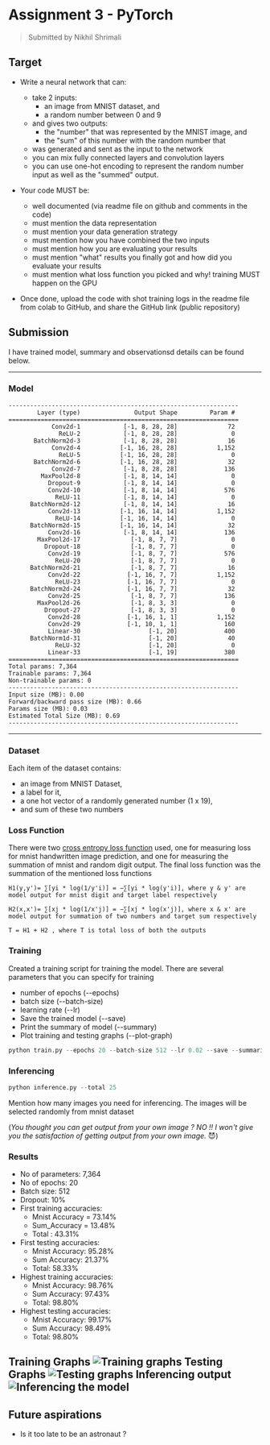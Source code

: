 #  Assignment 3 - PyTorch

> Submitted by Nikhil Shrimali

## Target
* Write a neural network that can:
    * take 2 inputs:
        * an image from MNIST dataset, and
        * a random number between 0 and 9
    * and gives two outputs:
        * the "number" that was represented by the MNIST image, and
        * the "sum" of this number with the random number that
    * was generated and sent as the input to the network  
    * you can mix fully connected layers and convolution layers
    * you can use one-hot encoding to represent the random number input as well as the "summed" output. 

* Your code MUST be:
    * well documented (via readme file on github and comments in the code)
    * must mention the data representation
    * must mention your data generation strategy
    * must mention how you have combined the two inputs
    * must mention how you are evaluating your results
    * must mention "what" results you finally got and how did you evaluate your results
    * must mention what loss function you picked and why!
    training MUST happen on the GPU

* Once done, upload the code with shot training logs in the readme file from colab to GitHub, and share the GitHub link (public repository)

## Submission
I have trained model, summary and observationsd details can be found below.

---

### Model

```
----------------------------------------------------------------
        Layer (type)               Output Shape         Param #
================================================================
            Conv2d-1            [-1, 8, 28, 28]              72
              ReLU-2            [-1, 8, 28, 28]               0
       BatchNorm2d-3            [-1, 8, 28, 28]              16
            Conv2d-4           [-1, 16, 28, 28]           1,152
              ReLU-5           [-1, 16, 28, 28]               0
       BatchNorm2d-6           [-1, 16, 28, 28]              32
            Conv2d-7            [-1, 8, 28, 28]             136
         MaxPool2d-8            [-1, 8, 14, 14]               0
           Dropout-9            [-1, 8, 14, 14]               0
           Conv2d-10            [-1, 8, 14, 14]             576
             ReLU-11            [-1, 8, 14, 14]               0
      BatchNorm2d-12            [-1, 8, 14, 14]              16
           Conv2d-13           [-1, 16, 14, 14]           1,152
             ReLU-14           [-1, 16, 14, 14]               0
      BatchNorm2d-15           [-1, 16, 14, 14]              32
           Conv2d-16            [-1, 8, 14, 14]             136
        MaxPool2d-17              [-1, 8, 7, 7]               0
          Dropout-18              [-1, 8, 7, 7]               0
           Conv2d-19              [-1, 8, 7, 7]             576
             ReLU-20              [-1, 8, 7, 7]               0
      BatchNorm2d-21              [-1, 8, 7, 7]              16
           Conv2d-22             [-1, 16, 7, 7]           1,152
             ReLU-23             [-1, 16, 7, 7]               0
      BatchNorm2d-24             [-1, 16, 7, 7]              32
           Conv2d-25              [-1, 8, 7, 7]             136
        MaxPool2d-26              [-1, 8, 3, 3]               0
          Dropout-27              [-1, 8, 3, 3]               0
           Conv2d-28             [-1, 16, 1, 1]           1,152
           Conv2d-29             [-1, 10, 1, 1]             160
           Linear-30                   [-1, 20]             400
      BatchNorm1d-31                   [-1, 20]              40
             ReLU-32                   [-1, 20]               0
           Linear-33                   [-1, 19]             380
================================================================
Total params: 7,364
Trainable params: 7,364
Non-trainable params: 0
----------------------------------------------------------------
Input size (MB): 0.00
Forward/backward pass size (MB): 0.66
Params size (MB): 0.03
Estimated Total Size (MB): 0.69
----------------------------------------------------------------
```
---
### Dataset
Each item of the dataset contains:
* an image from MNIST Dataset, 
* a label for it,
* a one hot vector of a randomly generated number (1 x 19), 
* and sum of these two numbers

### Loss Function
There were two [cross entropy loss function](https://towardsdatascience.com/cross-entropy-loss-function-f38c4ec8643e) used, one for measuring loss for mnist handwritten image prediction, and one for measuring the summation of mnist and random digit output. The final loss function was the summation of the mentioned loss functions 
```
H1(y,y')= ∑[yi * log(1/y'i)] = −∑[yi * log(y'i)], where y & y' are model output for mnist digit and target label respectively

H2(x,x')= ∑[xj * log(1/x'j)] = −∑[xj * log(x'j)], where x & x' are model output for summation of two numbers and target sum respectively

T = H1 + H2 , where T is total loss of both the outputs
```
### Training
Created a training script for training the model. There are several parameters that you can specify for training
* number of epochs (--epochs)
* batch size (--batch-size)
* learning rate (--lr)
* Save the trained model (--save)
* Print the summary of model (--summary)
* Plot training and testing graphs (--plot-graph)
 
```python
python train.py --epochs 20 --batch-size 512 --lr 0.02 --save --summarize --plot-graph
```
### Inferencing
```python
python inference.py --total 25 
```
Mention how many images you need for inferencing. The images will be selected randomly from mnist dataset

(_You thought you can get output from your own image ? NO !! I won't give you the satisfaction of getting output from your own image._ 😈)

### Results
* No of parameters: 7,364
* No of epochs: 20
* Batch size: 512
* Dropout: 10%
* First training accuracies:  
    * Mnist Accuracy = 73.14% 
    * Sum_Accuracy = 13.48% 
    * Total : 43.31%
* First testing accuracies:
    * Mnist Accuracy: 95.28%
    * Sum Accuracy: 21.37%
    * Total: 58.33%
* Highest training accuracies:
    * Mnist Accuracy: 98.76%
    * Sum Accuracy: 97.43%
    * Total: 98.80%
* Highest testing accuracies:
    * Mnist Accuracy: 99.17%
    * Sum Accuracy: 98.49%
    * Total: 98.80%

**Training Graphs**
![Training graphs](assets/Training_graphs.png)
**Testing Graphs**
![Testing graphs](assets/Testing_graphs.png)
**Inferencing output**
![Inferencing the model](assets/Inferencing_Mnist_Sum_Of_Numbers.png)
---
## Future aspirations
* Is it too late to be an astronaut ?